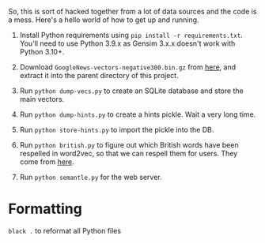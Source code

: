 So, this is sort of hacked together from a lot of data sources and the
code is a mess.  Here's a hello world of how to get up and running.

1. Install Python requirements using `pip install -r requirements.txt`. You'll need to use Python 3.9.x as Gensim 3.x.x doesn't work with Python 3.10+.

2. Download `GoogleNews-vectors-negative300.bin.gz` from [here](https://code.google.com/archive/p/word2vec/), and extract it into the parent directory of this project.

3. Run `python dump-vecs.py` to create an SQLite database and store the main vectors.

4. Run `python dump-hints.py` to create a hints pickle. Wait a very long time.

5. Run `python store-hints.py` to import the pickle into the DB.

6. Run `python british.py` to figure out which British words have been respelled in word2vec, so that we can respell them for users. They
come from [here](https://github.com/hyperreality/American-British-English-Translator).

7. Run `python semantle.py` for the web server.

Formatting
==========

`black .` to reformat all Python files
